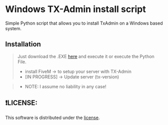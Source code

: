 # Windows TX-Admin install script
Simple Python script that allows you to install TxAdmin on a Windows based system. 

## Installation

>Just download the .EXE [ here]() and execute it or execute the Python File.
>
> * install FiveM  -> to setup your server with TX-Admin
> * [IN PROGRESS] -> Update server (tx-version)

>* NOTE: I assume no liability in any case!

## ❗LICENSE:
This software is distributed under the [ license](/LICENSE).

